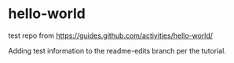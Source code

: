 # hello-world
test repo from https://guides.github.com/activities/hello-world/

Adding test information to the readme-edits branch per the tutorial.
